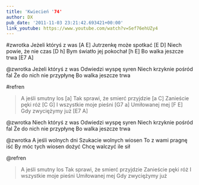 ```yaml
---
title: 'Kwiecień '74'
author: DX
pub_date: '2011-11-03 23:21:42.693421+00:00'
link_youtube: https://www.youtube.com/watch?v=Sef76ehUZy4
---
```


#zwrotka
Jeżeli któryś z was [A E]
Jutrzenkę może spotkać [E D]
Niech powie, że nie czas [D h]
Bym światło jej pokochał [h E]
Bo walka jeszcze trwa [E7 A] 

@zwrotka
Jeżeli któryś z was 
Odwiedzi wyspę syren
Niech krzyknie pośród fal
Że do nich nie przypłynę
Bo walka jeszcze trwa

#refren
>A jeśli smutny los [a]
>Tak sprawi, że smierć przyjdzie [a C]
>Zanieście pęki róż [C G]
>I wszystkie moje pieśni [G7 a]
>Umiłowanej mej [F E]
>Gdy zwyciężymy już [E7 A]

@zwrotka
Niech któryś z was 
Odwiedzi wyspę syren
Niech krzyknie pośród fal
Że do nich nie przypłynę
Bo walka jeszcze trwa

@zwrotka
A jeśli wolnych dni 
Szukacie wolnych wiosen
To z wami pragnę iść
By móc tych wiosen dożyć
Chcę walczyć ile sił

@refren
>A jeśli smutny los
>Tak sprawi, że smierć przyjdzie
>Zanieście pęki róż
>I wszystkie moje pieśni 
>Umiłowanej mej
>Gdy zwyciężymy już